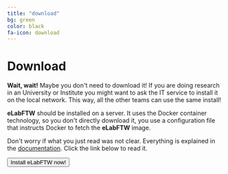 ```yaml
---
title: "download"
bg: green
color: black
fa-icon: download
---
```


# Download

**Wait, wait!** Maybe you don't need to download it! If you are doing research in an University or Institute you might want to ask the IT service to install it on the local network. This way, all the other teams can use the same install!

**eLabFTW** should be installed on a server. It uses the Docker container technology, so you don't directly download it, you use a configuration file that instructs Docker to fetch the **eLabFTW** image.

Don't worry if what you just read was not clear. Everything is explained in the <a href='https://elabftw.readthedocs.io'>documentation</a>. Click the link below to read it.

<div class='center'><a href='https://elabftw.readthedocs.io'><button class='button'><i class='fa fa-download'></i> Install eLabFTW now!</button></a></div>
